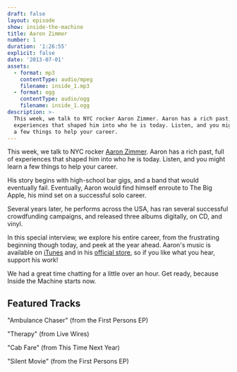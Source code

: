 ```yaml
---
draft: false
layout: episode
show: inside-the-machine
title: Aaron Zimmer
number: 1
duration: '1:26:55'
explicit: false
date: '2013-07-01'
assets:
  - format: mp3
    contentType: audio/mpeg
    filename: inside_1.mp3
  - format: ogg
    contentType: audio/ogg
    filename: inside_1.ogg
description: >-
  This week, we talk to NYC rocker Aaron Zimmer. Aaron has a rich past, full of
  experiences that shaped him into who he is today. Listen, and you might learn
  a few things to help your career.
---
```

This week, we talk to NYC rocker [Aaron Zimmer](http://aaronzimmer.com). Aaron has a rich past, full of experiences that shaped him into who he is today. Listen, and you might learn a few things to help your career.

His story begins with high-school bar gigs, and a band that would eventually fail. Eventually, Aaron would find himself enroute to The Big Apple, his mind set on a successful solo career.

Several years later, he performs across the USA, has ran several successful crowdfunding campaigns, and released three albums digitally, on CD, and vinyl.

In this special interview, we explore his entire career, from the frustrating beginning though today, and peek at the year ahead. Aaron's music is available on [iTunes](https://itunes.apple.com/us/album/live-wires/id302797880) and in his [official store](http://aaronzimmer.com/Shop), so if you like what you hear, support his work!

We had a great time chatting for a little over an hour. Get ready, because Inside the Machine starts now.

## Featured Tracks

"Ambulance Chaser" (from the First Persons EP)

"Therapy" (from Live Wires)

"Cab Fare" (from This Time Next Year)

"Silent Movie" (from the First Persons EP)